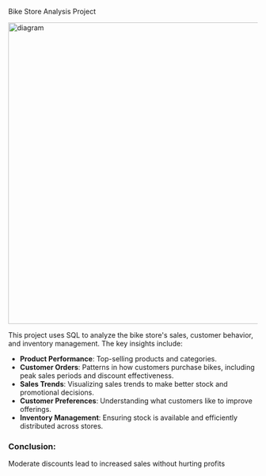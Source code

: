 Bike Store Analysis Project

<img width="610" alt="diagram" src="https://github.com/user-attachments/assets/901b5f28-d8ed-42e2-8daf-829082ef2fdf">

This project uses SQL to analyze the bike store's sales, customer behavior, and inventory management. The key insights include:

- **Product Performance**: Top-selling products and categories.
- **Customer Orders**: Patterns in how customers purchase bikes, including peak sales periods and discount effectiveness.
- **Sales Trends**: Visualizing sales trends to make better stock and promotional decisions.
- **Customer Preferences**: Understanding what customers like to improve offerings.
- **Inventory Management**: Ensuring stock is available and efficiently distributed across stores.

### Conclusion:
Moderate discounts lead to increased sales without hurting profits
